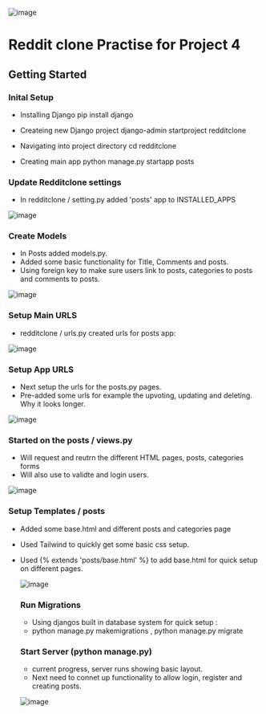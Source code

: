 ![image](https://github.com/user-attachments/assets/b03c7bf3-1959-4f3f-8b73-5a1874fb20e1)

# Reddit clone Practise for Project 4

## Getting Started 

### Inital Setup

* Installing Django
pip install django

* Createing new Django project
django-admin startproject redditclone

 * Navigating into project directory
cd redditclone

* Creating main app 
python manage.py startapp posts

### Update Redditclone settings 

* In redditclone / setting.py added 'posts' app to INSTALLED_APPS
  
![image](https://github.com/user-attachments/assets/80bf3f59-9f41-49e1-ab26-7b758165c5fc)



### Create Models 

* In Posts added models.py.
* Added some basic functionality for Title, Comments and posts.
* Using foreign key to make sure users link to posts, categories to posts and comments to posts.

![image](https://github.com/user-attachments/assets/b7b84f6d-bd25-4875-b0bb-08b3a8d0a282)


 ### Setup Main URLS 

  * redditclone / urls.py created urls for posts app:
    
![image](https://github.com/user-attachments/assets/521274ae-c126-4f72-a87e-8bbd7640e91f)


### Setup App URLS

* Next setup the urls for the posts.py pages.
* Pre-added some urls for example the upvoting, updating and deleting. Why it looks longer.

![image](https://github.com/user-attachments/assets/d9af6f49-098b-4dc4-b2d7-01a1eb496daa)

### Started on the posts / views.py 

* Will request and reutrn the different HTML pages, posts, categories forms
* Will also use to validte and login users.

![image](https://github.com/user-attachments/assets/abf2ede5-fcb0-41e0-957b-7ab3e43abf65)

### Setup Templates / posts 

* Added some base.html and different posts and categories page
* Used Tailwind to quickly get some basic css setup.
* Used {% extends 'posts/base.html' %} to add base.html for quick setup on different pages.

  ![image](https://github.com/user-attachments/assets/32a06177-85a0-4c53-9a87-67e033ff8bab)

  ### Run Migrations

  * Using djangos built in database system for quick setup :
  * python manage.py makemigrations  ,  python manage.py migrate
 
  ### Start Server (python manage.py)

  * current progress, server runs showing basic layout.
  * Next need to connet up functionality to allow login, register and creating posts.

  ![image](https://github.com/user-attachments/assets/cc817e3b-4692-45f4-ab39-36881763997d)







